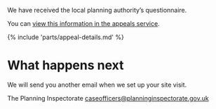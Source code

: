 We have received the local planning authority’s questionnaire.

You can [view this information in the appeals service](https://appeal-planning-decision.service.gov.uk/).

{% include 'parts/appeal-details.md' %}

# What happens next

We will send you another email when we set up your site visit.

The Planning Inspectorate
caseofficers@planninginspectorate.gov.uk
